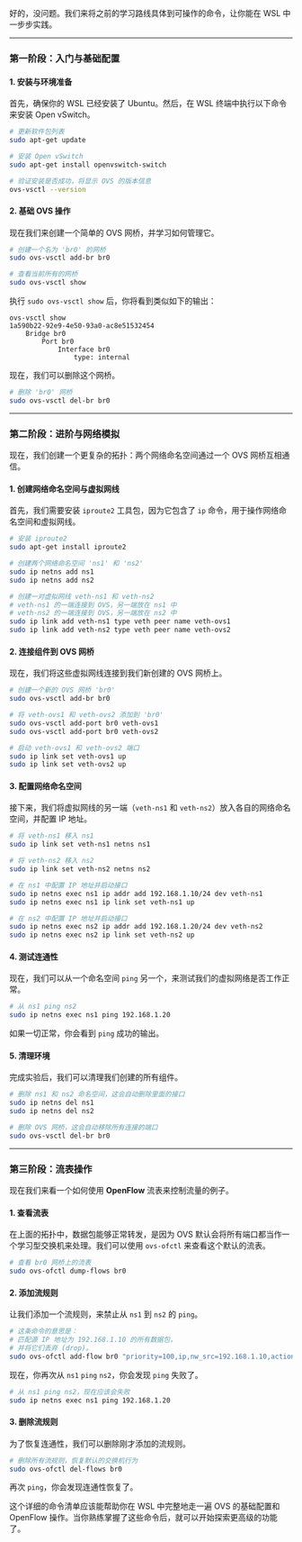 好的，没问题。我们来将之前的学习路线具体到可操作的命令，让你能在 WSL 中一步步实践。

-----

### 第一阶段：入门与基础配置

#### 1\. 安装与环境准备

首先，确保你的 WSL 已经安装了 Ubuntu。然后，在 WSL 终端中执行以下命令来安装 Open vSwitch。

```bash
# 更新软件包列表
sudo apt-get update

# 安装 Open vSwitch
sudo apt-get install openvswitch-switch

# 验证安装是否成功，将显示 OVS 的版本信息
ovs-vsctl --version
```

#### 2\. 基础 OVS 操作

现在我们来创建一个简单的 OVS 网桥，并学习如何管理它。

```bash
# 创建一个名为 'br0' 的网桥
sudo ovs-vsctl add-br br0

# 查看当前所有的网桥
sudo ovs-vsctl show
```

执行 `sudo ovs-vsctl show` 后，你将看到类似如下的输出：

```
ovs-vsctl show
1a590b22-92e9-4e50-93a0-ac8e51532454
    Bridge br0
        Port br0
            Interface br0
                type: internal
```

现在，我们可以删除这个网桥。

```bash
# 删除 'br0' 网桥
sudo ovs-vsctl del-br br0
```

-----

### 第二阶段：进阶与网络模拟

现在，我们创建一个更复杂的拓扑：两个网络命名空间通过一个 OVS 网桥互相通信。

#### 1\. 创建网络命名空间与虚拟网线

首先，我们需要安装 `iproute2` 工具包，因为它包含了 `ip` 命令，用于操作网络命名空间和虚拟网线。

```bash
# 安装 iproute2
sudo apt-get install iproute2

# 创建两个网络命名空间 'ns1' 和 'ns2'
sudo ip netns add ns1
sudo ip netns add ns2

# 创建一对虚拟网线 veth-ns1 和 veth-ns2
# veth-ns1 的一端连接到 OVS，另一端放在 ns1 中
# veth-ns2 的一端连接到 OVS，另一端放在 ns2 中
sudo ip link add veth-ns1 type veth peer name veth-ovs1
sudo ip link add veth-ns2 type veth peer name veth-ovs2
```

#### 2\. 连接组件到 OVS 网桥

现在，我们将这些虚拟网线连接到我们新创建的 OVS 网桥上。

```bash
# 创建一个新的 OVS 网桥 'br0'
sudo ovs-vsctl add-br br0

# 将 veth-ovs1 和 veth-ovs2 添加到 'br0'
sudo ovs-vsctl add-port br0 veth-ovs1
sudo ovs-vsctl add-port br0 veth-ovs2

# 启动 veth-ovs1 和 veth-ovs2 端口
sudo ip link set veth-ovs1 up
sudo ip link set veth-ovs2 up
```

#### 3\. 配置网络命名空间

接下来，我们将虚拟网线的另一端（`veth-ns1` 和 `veth-ns2`）放入各自的网络命名空间，并配置 IP 地址。

```bash
# 将 veth-ns1 移入 ns1
sudo ip link set veth-ns1 netns ns1

# 将 veth-ns2 移入 ns2
sudo ip link set veth-ns2 netns ns2

# 在 ns1 中配置 IP 地址并启动接口
sudo ip netns exec ns1 ip addr add 192.168.1.10/24 dev veth-ns1
sudo ip netns exec ns1 ip link set veth-ns1 up

# 在 ns2 中配置 IP 地址并启动接口
sudo ip netns exec ns2 ip addr add 192.168.1.20/24 dev veth-ns2
sudo ip netns exec ns2 ip link set veth-ns2 up
```

#### 4\. 测试连通性

现在，我们可以从一个命名空间 `ping` 另一个，来测试我们的虚拟网络是否工作正常。

```bash
# 从 ns1 ping ns2
sudo ip netns exec ns1 ping 192.168.1.20
```

如果一切正常，你会看到 `ping` 成功的输出。

#### 5\. 清理环境

完成实验后，我们可以清理我们创建的所有组件。

```bash
# 删除 ns1 和 ns2 命名空间，这会自动删除里面的接口
sudo ip netns del ns1
sudo ip netns del ns2

# 删除 OVS 网桥，这会自动移除所有连接的端口
sudo ovs-vsctl del-br br0
```

-----

### 第三阶段：流表操作

现在我们来看一个如何使用 **OpenFlow** 流表来控制流量的例子。

#### 1\. 查看流表

在上面的拓扑中，数据包能够正常转发，是因为 OVS 默认会将所有端口都当作一个学习型交换机来处理。我们可以使用 `ovs-ofctl` 来查看这个默认的流表。

```bash
# 查看 br0 网桥上的流表
sudo ovs-ofctl dump-flows br0
```

#### 2\. 添加流规则

让我们添加一个流规则，来禁止从 `ns1` 到 `ns2` 的 `ping`。

```bash
# 这条命令的意思是：
# 匹配源 IP 地址为 192.168.1.10 的所有数据包，
# 并将它们丢弃 (drop)。
sudo ovs-ofctl add-flow br0 "priority=100,ip,nw_src=192.168.1.10,actions=drop"
```

现在，你再次从 `ns1` `ping` `ns2`，你会发现 `ping` 失败了。

```bash
# 从 ns1 ping ns2，现在应该会失败
sudo ip netns exec ns1 ping 192.168.1.20
```

#### 3\. 删除流规则

为了恢复连通性，我们可以删除刚才添加的流规则。

```bash
# 删除所有流规则，恢复默认的交换机行为
sudo ovs-ofctl del-flows br0
```

再次 `ping`，你会发现连通性恢复了。

这个详细的命令清单应该能帮助你在 WSL 中完整地走一遍 OVS 的基础配置和 OpenFlow 操作。当你熟练掌握了这些命令后，就可以开始探索更高级的功能了。
